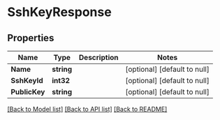 # SshKeyResponse

## Properties
Name | Type | Description | Notes
------------ | ------------- | ------------- | -------------
**Name** | **string** |  | [optional] [default to null]
**SshKeyId** | **int32** |  | [optional] [default to null]
**PublicKey** | **string** |  | [optional] [default to null]

[[Back to Model list]](../README.md#documentation-for-models) [[Back to API list]](../README.md#documentation-for-api-endpoints) [[Back to README]](../README.md)


